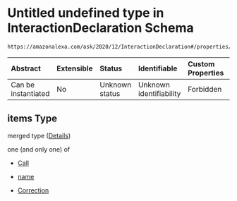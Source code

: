 # Untitled undefined type in InteractionDeclaration Schema

```txt
https://amazonalexa.com/ask/2020/12/InteractionDeclaration#/properties/expressions/items
```



| Abstract            | Extensible | Status         | Identifiable            | Custom Properties | Additional Properties | Access Restrictions | Defined In                                                                                       |
| :------------------ | :--------- | :------------- | :---------------------- | :---------------- | :-------------------- | :------------------ | :----------------------------------------------------------------------------------------------- |
| Can be instantiated | No         | Unknown status | Unknown identifiability | Forbidden         | Allowed               | none                | [InteractionDeclaration.json*](../../schemas/InteractionDeclaration.json "open original schema") |

## items Type

merged type ([Details](interactiondeclaration-properties-expressions-items.md))

one (and only one) of

*   [Call](actiondeclaration-properties-annotations-call.md "check type definition")

*   [name](correctionblock-items-oneof-name.md "check type definition")

*   [Correction](interactiondeclaration-properties-expressions-items-oneof-correction.md "check type definition")
